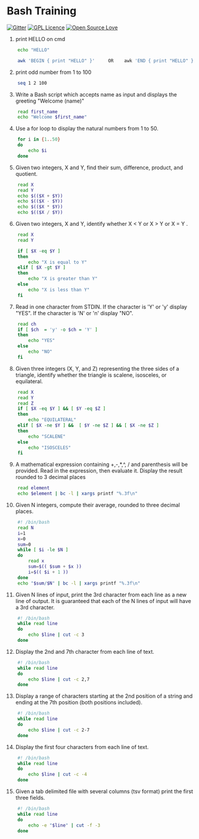 #                           Bash Training 
[![Gitter](https://badges.gitter.im/BookOmatic/community.svg)](https://gitter.im/BookOmatic/community?utm_source=badge&utm_medium=badge&utm_campaign=pr-badge)
[![GPL Licence](https://badges.frapsoft.com/os/gpl/gpl.svg?v=103)](https://opensource.org/licenses/GPL-3.0/)
[![Open Source Love](https://badges.frapsoft.com/os/v1/open-source.svg?v=103)](https://github.com/ellerbrock/open-source-badges/)

1. print HELLO on cmd
```bash
    echo "HELLO" 
```
```bash
    awk 'BEGIN { print "HELLO" }'     OR    awk 'END { print "HELLO" }'
```

2. print odd number from 1 to 100
```bash
    seq 1 2 100
```
3. Write a Bash script which accepts  name as input and displays the greeting "Welcome (name)"
```bash
    read first_name
    echo "Welcome $first_name"
```
4. Use a for loop to display the natural numbers from 1 to 50.
```bash
    for i in {1..50}
    do
        echo $i
    done
```
5. Given two integers,  X and Y, find their sum, difference, product, and quotient.
```bash
    read X
    read Y
    echo $(($X + $Y))
    echo $(($X - $Y))
    echo $(($X * $Y))
    echo $(($X / $Y))
```
6. Given two integers,  X and Y, identify whether X < Y or X > Y or X = Y .
```bash
    read X
    read Y

    if [ $X -eq $Y ]
    then
        echo "X is equal to Y"
    elif [ $X -gt $Y ]
    then 
        echo "X is greater than Y"
    else
        echo "X is less than Y"
    fi
```
7. Read in one character from STDIN. If the character is 'Y' or 'y' display "YES". If the character is 'N' or 'n' display "NO".
```bash
    read ch
    if [ $ch  = 'y' -o $ch = 'Y' ]
    then 
        echo "YES"
    else 
        echo "NO"
    fi
```
8. Given three integers (X, Y, and Z) representing the three sides of a triangle, identify whether the triangle is scalene, isosceles, or equilateral.
```bash
    read X
    read Y
    read Z
    if [ $X -eq $Y ] && [ $Y -eq $Z ]
    then
        echo "EQUILATERAL"
    elif [ $X -ne $Y ] &&  [ $Y -ne $Z ] && [ $X -ne $Z ]
    then
        echo "SCALENE"
    else
        echo "ISOSCELES"
    fi
```
9. A mathematical expression containing +,-,*,^, / and parenthesis will be provided. Read in the expression, then evaluate it. Display the result rounded to  3 decimal places
```bash
    read element
    echo $element | bc -l | xargs printf "%.3f\n"
``` 
10. Given N integers, compute their average, rounded to three decimal places.
```bash
    #! /bin/bash
    read N
    i=1
    x=0
    sum=0
    while [ $i -le $N ]
    do
        read x
        sum=$(( $sum + $x ))
        i=$(( $i + 1 ))
    done
    echo "$sum/$N" | bc -l | xargs printf "%.3f\n"
```

11. Given  N lines of input, print the  3rd character from each line as a new line of output. It is guaranteed that each of the N  lines of input will have a  3rd character.
```bash
    #! /bin/bash
    while read line
    do
        echo $line | cut -c 3
    done
```

12. Display the 2nd  and 7th  character from each line of text.
```bash
    #! /bin/bash
    while read line
    do
        echo $line | cut -c 2,7
    done
```

13. Display a range of characters starting at the  2nd position of a string and ending at the  7th position (both positions included).
```bash
    #! /bin/bash
    while read line
    do
        echo $line | cut -c 2-7
    done
```

14. Display the first four characters from each line of text.
```bash
    #! /bin/bash
    while read line
    do 
        echo $line | cut -c -4
    done
```

15. Given a tab delimited file with several columns (tsv format) print the first three fields.
```bash
    #! /bin/bash
    while read line
    do
        echo -e "$line" | cut -f -3
    done
```